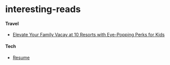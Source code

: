 # interesting-reads


#### Travel

- [Elevate Your Family Vacay at 10 Resorts with Eye-Popping Perks for Kids](https://traveler.marriott.com/kid-friendly/best-family-accommodation/?nck=66366606&ck=49984602&lk=1000635954)


#### Tech

- [Resume](https://roxanageambasu.github.io/public/geambasu_cv.pdf?utm_source=pocket_saves)

